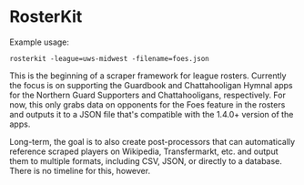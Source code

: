 # RosterKit

Example usage:
```
rosterkit -league=uws-midwest -filename=foes.json
```

This is the beginning of a scraper framework for league rosters. Currently the focus is on supporting the Guardbook and Chattahooligan Hymnal apps for the Northern Guard Supporters and Chattahooligans, respectively. For now, this only grabs data on opponents for the Foes feature in the rosters and outputs it to a JSON file that's compatible with the 1.4.0+ version of the apps.

Long-term, the goal is to also create post-processors that can automatically reference scraped players on Wikipedia, Transfermarkt, etc. and output them to multiple formats, including CSV, JSON, or directly to a database. There is no timeline for this, however.